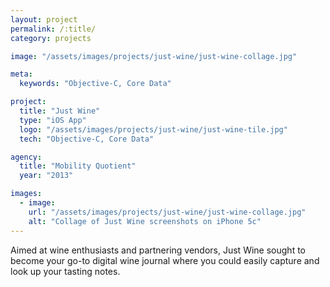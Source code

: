 ```yaml
---
layout: project
permalink: /:title/
category: projects

image: "/assets/images/projects/just-wine/just-wine-collage.jpg"

meta:
  keywords: "Objective-C, Core Data"

project:
  title: "Just Wine"
  type: "iOS App"
  logo: "/assets/images/projects/just-wine/just-wine-tile.jpg"
  tech: "Objective-C, Core Data"

agency:
  title: "Mobility Quotient"
  year: "2013"

images:
  - image:
    url: "/assets/images/projects/just-wine/just-wine-collage.jpg"
    alt: "Collage of Just Wine screenshots on iPhone 5c"
---
```

<p>Aimed at wine enthusiasts and partnering vendors, Just Wine sought to become your go-to digital wine journal where you could easily capture and look up your tasting notes.</p>
